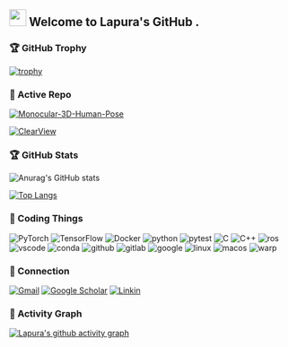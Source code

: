 <h2><img src="https://emojis.slackmojis.com/emojis/images/1531849430/4246/blob-sunglasses.gif?1531849430" width="30"/> Welcome to Lapura's GitHub .</h2>

### 🏆 GitHub Trophy
[![trophy](https://github-profile-trophy.vercel.app/?username=llcshappy&theme=onedark&margin-w=5&no-bg=true&tile=Stars,Followers,Commits,Issues,PullRequests,Repositories&row=1)](https://github.com/ryo-ma/github-profile-trophy)

### 📍 Active Repo

[![Monocular-3D-Human-Pose](https://github-readme-stats.zohan.tech/api/pin/?username=llcshappy&repo=Monocular-3D-Human-Pose&theme=dark)](https://github.com/llcshappy/Monocular-3D-Human-Pose)

[![ClearView](https://github-readme-stats.zohan.tech/api/pin/?username=llcshappy&repo=ClearView&theme=dark)]((https://github.com/llcshappy/ClearView))

### 🏆 GitHub Stats
![Anurag's GitHub stats](https://github-readme-stats.vercel.app/api?username=llcshappy&show_icons=true&theme=dark)

[![Top Langs](https://github-readme-stats.vercel.app/api/top-langs/?username=llcshappy&theme=dark)](https://github.com/anuraghazra/github-readme-stats)

### 📍 Coding Things
<p>
  <img alt="PyTorch" src="https://img.shields.io/badge/PyTorch-EE4C2C.svg?style=for-the-badge&logo=PyTorch&logoColor=white"/>
   <img alt="TensorFlow" src="https://img.shields.io/badge/TensorFlow-FF6F00.svg?style=for-the-badge&logo=TensorFlow&logoColor=white" />
    <img alt="Docker" src="https://img.shields.io/badge/Docker-2496ED.svg?style=for-the-badge&logo=Docker&logoColor=blue"/>
   <img alt="python" src="https://img.shields.io/badge/Python-FFD43B?style=for-the-badge&logo=python&logoColor=" />
   <img alt="pytest" src="https://img.shields.io/badge/Pytest-0A9EDC.svg?style=for-the-badge&logo=Pytest&logoColor=white">
   <img alt="C" src="https://img.shields.io/badge/C-A8B9CC.svg?style=for-the-badge&logo=C&logoColor=black" />
   <img alt="C++" src="https://img.shields.io/badge/C++-00599C.svg?style=for-the-badge&logo=C++&logoColor=white" />
   <img alt="ros" src="https://img.shields.io/badge/ROS-22314E.svg?style=for-the-badge&logo=ROS&logoColor=white">
   <img alt="vscode" src="https://img.shields.io/badge/Vscode-007ACC?style=for-the-badge&logo=visualstudiocode&logoColor=white" />
   <img alt="conda" src="https://img.shields.io/badge/Anaconda-44A833.svg?style=for-the-badge&logo=Anaconda&logoColor=white">
   <img alt="github" src="https://img.shields.io/badge/GitHub-100000?style=for-the-badge&logo=github&logoColor=white" />
   <img alt="gitlab" src="https://img.shields.io/badge/GitLab-FC6D26.svg?style=for-the-badge&logo=GitLab&logoColor=white">
   <img alt="google" src="https://img.shields.io/badge/Google-4285F4.svg?style=for-the-badge&logo=Google&logoColor=white">
   <img alt="linux" src="https://img.shields.io/badge/Linux-FCC624.svg?style=for-the-badge&logo=Linux&logoColor=black">
   <img alt="macos" src="https://img.shields.io/badge/macOS-000000.svg?style=for-the-badge&logo=macOS&logoColor=white">
   <img alt="warp" src="https://img.shields.io/badge/Warp-01A4FF.svg?style=for-the-badge&logo=Warp&logoColor=white" />
  
</p>

### 📧 Connection
[![Gmail](https://img.shields.io/badge/Gmail-D14836?style=for-the-badge&logo=gmail&logoColor=white)](llcshappy@gmail.com)
[![Google Scholar](https://img.shields.io/badge/Google%20Scholar-4285F4?style=for-the-badge&logo=google-scholar&logoColor=white)](https://scholar.google.com/citations?user=oh6xqTsAAAAJ&hl=zh-CN)
[![Linkin](https://img.shields.io/badge/LinkedIn-0077B5?style=for-the-badge&logo=linkedin&logoColor=white)](https://www.linkedin.com/in/%E9%B2%81%E9%98%B3-%E7%8E%8B-9400671a8/)

### 🎯 Activity Graph
[![Lapura's github activity graph](https://github-readme-activity-graph.vercel.app/graph?username=llcshappy&theme=react-dark)](https://github-readme-activity-graph.vercel.app)
